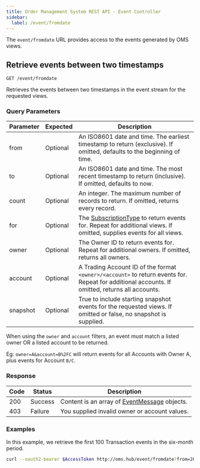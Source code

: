 ```yaml
---
title: Order Management System REST API - Event Controller
sidebar:
  label: /event/fromdate
---
```


The `event/fromdate` URL provides access to the events generated by OMS views.

## Retrieve events between two timestamps

`GET /event/fromdate`

Retrieves the events between two timestamps in the event stream for the requested views.

### Query Parameters

| Parameter | Expected | Description |
|-----------|----------|-------------|
| from      | Optional | An ISO8601 date and time. The earliest timestamp to return (exclusive). If omitted, defaults to the beginning of time. |
| to        | Optional | An ISO8601 date and time. The most recent timestamp to return (inclusive). If omitted, defaults to now. |
| count     | Optional | An integer. The maximum number of records to return. If omitted, returns every record. |
| for       | Optional | The [SubscriptionType](../../../proto/oms2/#subscriptiontype) to return events for. Repeat for additional views. If omitted, supplies events for all views. |
| owner     | Optional | The Owner ID to return events for. Repeat for additional owners. If omitted, returns all owners. |
| account   | Optional | A Trading Account ID of the format `<owner>/<account>` to return events for. Repeat for additional accounts. If omitted, returns all accounts. |
| snapshot  | Optional | True to include starting snapshot events for the requested views. If omitted or false, no snapshot is supplied. |

When using the `owner` and `account` filters, an event must match a listed owner OR a listed account to be returned.

Eg: `owner=A&account=B%2FC` will return events for all Accounts with Owner A, plus events for Account `B/C`.

### Response

| Code | Status  | Description |
|------|---------|-------------|
| 200  | Success | Content is an array of [EventMessage](../../../proto/streaming/#eventmessage) objects. |
| 403  | Failure | You supplied invalid owner or account values. |

### Examples

In this example, we retrieve the first 100 Transaction events in the six-month period.

```sh
curl --oauth2-bearer $AccessToken http://oms.hub/event/fromdate?from=20250101T000000Z&to=20250601T000000Z&count=100&for=Transactions
```
